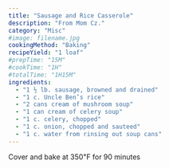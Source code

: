 ```yaml
---
title: "Sausage and Rice Casserole"
description: "From Mom Cz."
category: "Misc"
#image: filename.jpg
cookingMethod: "Baking"
recipeYield: "1 loaf"
#prepTime: "15M"
#cookTime: "1H"
#totalTime: "1H15M"
ingredients:
  - "1 ½ lb. sausage, browned and drained"
  - "1 c. Uncle Ben’s rice"
  - "2 cans cream of mushroom soup"
  - "1 can cream of celery soup"
  - "1 c. celery, chopped"
  - "1 c. onion, chopped and sauteed"
  - "1 c. water from rinsing out soup cans"
---
```


Cover and bake at 350℉ for 90 minutes
